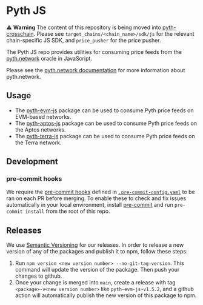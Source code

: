 # Pyth JS

:warning: **Warning** The content of this repository is being moved into [pyth-crosschain](https://github.com/pyth-network/pyth-crosschain).
Please see `target_chains/<chain_name>/sdk/js` for the relevant chain-specific JS SDK, and `price_pusher` for the price pusher.

The Pyth JS repo provides utilities for consuming price feeds from the [pyth.network](https://pyth.network/) oracle in JavaScript.

Please see the [pyth.network documentation](https://docs.pyth.network/) for more information about pyth.network.

## Usage

- The [pyth-evm-js](./pyth-evm-js/) package can be used to consume Pyth price feeds on EVM-based networks.
- The [pyth-aptos-js](./pyth-aptos-js/) package can be used to consume Pyth price feeds on the Aptos networks.
- The [pyth-terra-js](./pyth-terra-js/) package can be used to consume Pyth price feeds on the Terra network.

## Development

### pre-commit hooks

We require the [pre-commit hooks](https://pre-commit.com/) defined in [`.pre-commit-config.yaml`](.pre-commit-config.yaml) to be ran on each PR before merging. To enable these to check and fix issues automatically in your local environment, install [pre-commit](https://pre-commit.com/) and run `pre-commit install` from the root of this repo.

## Releases

We use [Semantic Versioning](https://semver.org/) for our releases. In order to release a new version of any of the packages and publish it to npm, follow these steps:

1. Run `npm version <new version number> --no-git-tag-version`. This command will update the version of the package. Then push your changes to github.
2. Once your change is merged into `main`, create a release with tag `<package>-v<new version number>` like `pyth-evm-js-v1.5.2`, and a github action will automatically publish the new version of this package to npm.
